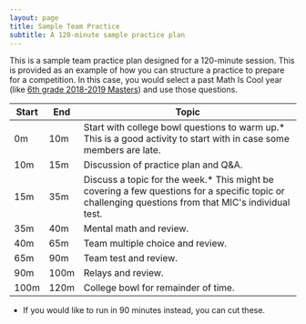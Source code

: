 ```yaml
---
layout: page
title: Sample Team Practice
subtitle: A 120-minute sample practice plan
---
```


This is a sample team practice plan designed for a 120-minute session. This is provided as an example of how you can structure
a practice to prepare for a competition. In this case, you would select a past Math Is Cool year (like 
[6th grade 2018-2019 Masters](http://www.academicsarecool.com/#/samples)) and use those questions.

| Start | End | Topic |
| --- | --- | --- |
| 0m | 10m | Start with college bowl questions to warm up.* This is a good activity to start with in case some members are late.
| 10m | 15m | Discussion of practice plan and Q&A.
| 15m | 35m | Discuss a topic for the week.* This might be covering a few questions for a specific topic or challenging questions from that MIC's individual test.
| 35m | 40m | Mental math and review.
| 40m | 65m | Team multiple choice and review.
| 65m | 90m | Team test and review.
| 90m | 100m | Relays and review.
| 100m | 120m | College bowl for remainder of time.

* If you would like to run in 90 minutes instead, you can cut these.